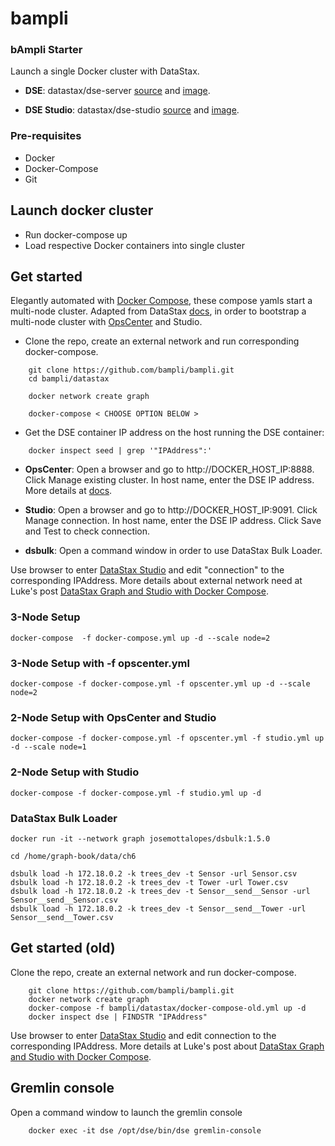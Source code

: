 # bampli
### bAmpli Starter 

Launch a single Docker cluster with DataStax.

- **DSE**: datastax/dse-server [source](https://github.com/datastax/docker-images) and [image](https://hub.docker.com/r/datastax/dse-server).

- **DSE Studio**: datastax/dse-studio [source](https://github.com/datastax/docker-images) and [image](https://hub.docker.com/r/datastax/dse-studio).

### Pre-requisites

- Docker
- Docker-Compose
- Git

## Launch docker cluster

- Run docker-compose up
- Load respective Docker containers into single cluster

## Get started

Elegantly automated with [Docker Compose](https://docs.docker.com/compose/), these compose yamls start a multi-node cluster. Adapted from DataStax [docs](https://github.com/datastax/docker-images/tree/master/example_compose_yamls), in order to bootstrap a multi-node cluster with [OpsCenter](https://hub.docker.com/r/datastax/dse-opscenter/) and Studio.

- Clone the repo, create an external network and run corresponding docker-compose.

```console
    git clone https://github.com/bampli/bampli.git
    cd bampli/datastax

    docker network create graph

    docker-compose < CHOOSE OPTION BELOW >

```

- Get the DSE container IP address on the host running the DSE container:

```console
    docker inspect seed | grep '"IPAddress":'
```

- **OpsCenter**: Open a browser and go to http://DOCKER_HOST_IP:8888. Click Manage existing cluster. In host name, enter the DSE IP address. More details at [docs](https://docs.datastax.com/en/docker/doc/docker/docker68/dockerOpscenter.html).

- **Studio**: Open a browser and go to http://DOCKER_HOST_IP:9091. Click Manage connection. In host name, enter the DSE IP address. Click Save and Test to check connection.

- **dsbulk**: Open a command window in order to use DataStax Bulk Loader.

Use browser to enter [DataStax Studio](http://localhost:9091/) and edit "connection" to the corresponding IPAddress. More details about external network need at Luke's post [DataStax Graph and Studio with Docker Compose](http://www.luketillman.com/datastax-graph-and-studio-with-docker-compose/).


### 3-Node Setup

```console
docker-compose  -f docker-compose.yml up -d --scale node=2
```

### 3-Node Setup with -f opscenter.yml 

```console
docker-compose -f docker-compose.yml -f opscenter.yml up -d --scale node=2
```

### 2-Node Setup with OpsCenter and Studio

```console
docker-compose -f docker-compose.yml -f opscenter.yml -f studio.yml up -d --scale node=1
```

### 2-Node Setup with Studio

```console
docker-compose -f docker-compose.yml -f studio.yml up -d
```

### DataStax Bulk Loader

```console
docker run -it --network graph josemottalopes/dsbulk:1.5.0

cd /home/graph-book/data/ch6

dsbulk load -h 172.18.0.2 -k trees_dev -t Sensor -url Sensor.csv
dsbulk load -h 172.18.0.2 -k trees_dev -t Tower -url Tower.csv
dsbulk load -h 172.18.0.2 -k trees_dev -t Sensor__send__Sensor -url Sensor__send__Sensor.csv
dsbulk load -h 172.18.0.2 -k trees_dev -t Sensor__send__Tower -url Sensor__send__Tower.csv

```

## Get started (old)

Clone the repo, create an external network and run docker-compose.

```console
    git clone https://github.com/bampli/bampli.git
    docker network create graph
    docker-compose -f bampli/datastax/docker-compose-old.yml up -d
    docker inspect dse | FINDSTR "IPAddress"
```

Use browser to enter [DataStax Studio](http://localhost:9091/) and edit connection to the corresponding IPAddress. More details at Luke's post about [DataStax Graph and Studio with Docker Compose](http://www.luketillman.com/datastax-graph-and-studio-with-docker-compose/).

## Gremlin console

Open a command window to launch the gremlin console

```console
    docker exec -it dse /opt/dse/bin/dse gremlin-console
```